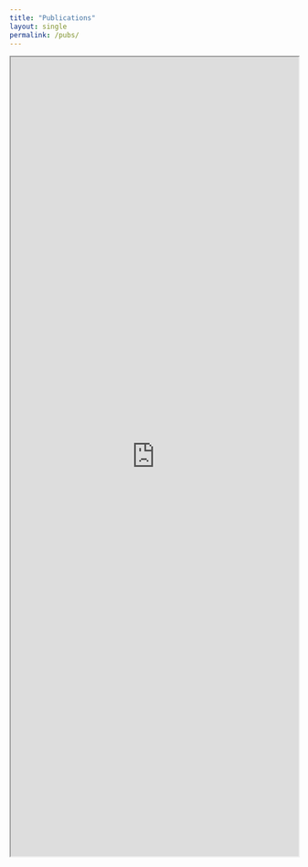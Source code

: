 ```yaml
---
title: "Publications"
layout: single
permalink: /pubs/
---
```

<iframe 
  src="https://bibbase.org/show?bib=https%3A%2F%2Fkmdono02.github.io%2FCV%2FCV.bib"
  style="width:100%; height:1400px;"
 >Browser not compatible.</iframe> 
